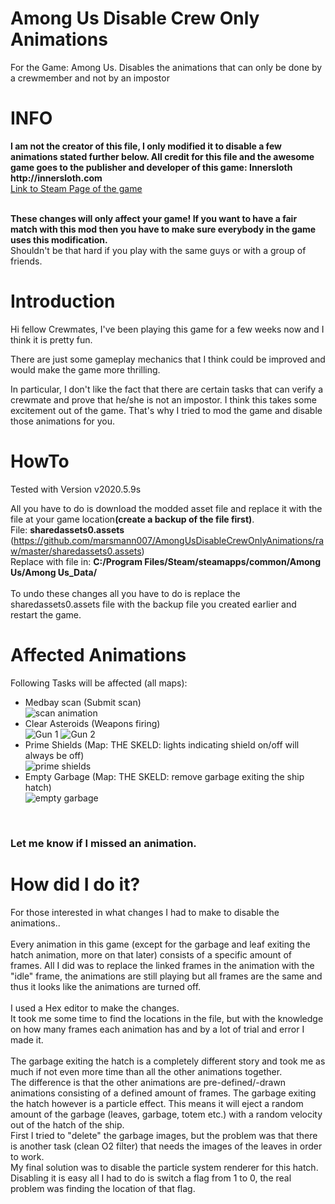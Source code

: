 
# Among Us Disable Crew Only Animations
For the Game: Among Us. Disables the animations that can only be done by a crewmember and not by an impostor



<h1>INFO</h1>
<b>I am not the creator of this file, I only modified it to disable a few animations stated further below. All credit for this file and the awesome game goes to the publisher and developer of this game: Innersloth http://innersloth.com</b><br>
<a href="https://store.steampowered.com/app/945360/Among_Us">Link to Steam Page of the game</a><br><br>

<b>These changes will only affect your game! If you want to have a fair match with this mod then you have to make sure everybody in the game uses this modification.</b><br>
Shouldn't be that hard if you play with the same guys or with a group of friends.

<h1>Introduction</h1>
Hi fellow Crewmates,
I've been playing this game for a few weeks now and I think it is pretty fun.

There are just some gameplay mechanics that I think could be improved and would make the game more thrilling.

In particular, I don't like the fact that there are certain tasks that can verify a crewmate and prove that he/she is not an impostor. I think this takes some excitement out of the game.
That's why I tried to mod the game and disable those animations for you.

<h1>HowTo</h1>
Tested with Version v2020.5.9s

All you have to do is download the modded asset file and replace it with the file at your game location<b>(create a backup of the file first)</b>.<br>
File: <b>sharedassets0.assets</b> (https://github.com/marsmann007/AmongUsDisableCrewOnlyAnimations/raw/master/sharedassets0.assets)<br>
Replace with file in: <b>C:/Program Files/Steam/steamapps/common/Among Us/Among Us_Data/</b>
<br><br>
To undo these changes all you have to do is replace the sharedassets0.assets file with the backup file you created earlier and restart the game.
<br>
<h1>Affected Animations</h1>
Following Tasks will be affected (all maps):
<ul>
  <li>Medbay scan (Submit scan)</li>
 <img src="https://github.com/marsmann007/AmongUsDisableCrewOnlyAnimations/blob/master/SteamGuide/ScanAnimation.png" alt="scan animation"><br>
  <li>Clear Asteroids (Weapons firing)</li>
  <img src="https://github.com/marsmann007/AmongUsDisableCrewOnlyAnimations/blob/master/SteamGuide/Gunfire1.png" alt="Gun 1">
  <img src="https://github.com/marsmann007/AmongUsDisableCrewOnlyAnimations/blob/master/SteamGuide/gunfire2.png" alt="Gun 2"><br>
  <li>Prime Shields (Map: THE SKELD: lights indicating shield on/off will always be off)</li>
  <img src="https://github.com/marsmann007/AmongUsDisableCrewOnlyAnimations/blob/master/SteamGuide/PrimeShields.png" alt="prime shields"><br>
  <li>Empty Garbage (Map: THE SKELD: remove garbage exiting the ship hatch)</li>
  <img  src="https://github.com/marsmann007/AmongUsDisableCrewOnlyAnimations/blob/master/SteamGuide/garbage.png" alt="empty garbage">
</ul><br>
<h3>Let me know if I missed an animation.</h3>

<h1>How did I do it?</h1>
For those interested in what changes I had to make to disable the animations..
<br><br>
Every animation in this game (except for the garbage and leaf exiting the hatch animation, more on that later) consists of a specific amount of frames. All I did was to replace the linked frames in the animation with the "idle" frame, the animations are still playing but all frames are the same and thus it looks like the animations are turned off.
<br><br>
I used a Hex editor to make the changes.<br>
It took me some time to find the locations in the file, but with the knowledge on how many frames each animation has and by a lot of trial and error I made it.
<br><br>
The garbage exiting the hatch is a completely different story and took me as much if not even more time than all the other animations together.<br>
The difference is that the other animations are pre-defined/-drawn animations consisting of a defined amount of frames.
The garbage exiting the hatch however is a particle effect. This means it will eject a random amount of the garbage (leaves, garbage, totem etc.) with a random velocity out of the hatch of the ship.<br>
First I tried to "delete" the garbage images, but the problem was that there is another task (clean O2 filter) that needs the images of the leaves in order to work.<br>
My final solution was to disable the particle system renderer for this hatch. Disabling it is easy all I had to do is switch a flag from 1 to 0, the real problem was finding the location of that flag.
